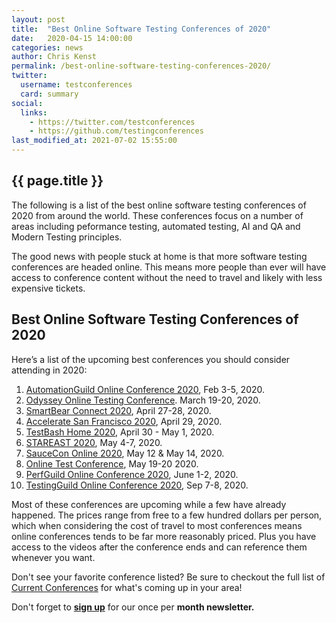 ```yaml
---
layout: post
title:  "Best Online Software Testing Conferences of 2020"
date:   2020-04-15 14:00:00
categories: news
author: Chris Kenst
permalink: /best-online-software-testing-conferences-2020/
twitter:
  username: testconferences
  card: summary
social:
  links:
    - https://twitter.com/testconferences
    - https://github.com/testingconferences
last_modified_at: 2021-07-02 15:55:00
---
```


## {{ page.title }}

The following is a list of the best online software testing conferences of 2020 from around the world. These conferences focus on a number of areas including peformance testing, automated testing, AI and QA and Modern Testing principles. 

The good news with people stuck at home is that more software testing conferences are headed online. This means more people than ever will have access to conference content without the need to travel and likely with less expensive tickets. 


## Best Online Software Testing Conferences of 2020
Here’s a list of the upcoming best conferences you should consider attending in 2020:

1. [AutomationGuild Online Conference 2020](https://guildconferences.com/conferences/automation-2020/?utm_source=testingconferences), Feb 3-5, 2020.
2. [Odyssey Online Testing Conference](https://odyssey.kobiton.com?utm_source=testingconferences). March 19-20, 2020.
3. [SmartBear Connect 2020](https://smartbear.com/connect/?utm_source=testingconferences), April 27-28, 2020.
4. [Accelerate San Francisco 2020](https://www.tricentis.com/accelerate/san-francisco/?utm_source=testingconferences), April 29, 2020.
5. [TestBash Home 2020](https://ti.to/mot/testbash-home-2020?source=testingconferences), April 30 - May 1, 2020.
6. [STAREAST 2020](https://stareast.techwell.com/?utm_source=testingconferences), May 4-7, 2020.
7. [SauceCon Online 2020](https://saucecon.com/?utm_source=testingconferences), May 12 & May 14, 2020.
8. [Online Test Conference](https://www.onlinetestconf.com/?utm_source=testingconferences), May 19-20 2020.
9. [PerfGuild Online Conference 2020](https://guildconferences.com/conferences/perfguild-2020/?utm_source=testingconferences), June 1-2, 2020.
10. [TestingGuild Online Conference 2020](https://guildconferences.com/conferences/testingguild-2020/?utm_source=testingconferences), Sep 7-8, 2020.


Most of these conferences are upcoming while a few have already happened. The prices range from free to a few hundred dollars per person, which when considering the cost of travel to most conferences means online conferences tends to be far more reasonably priced. Plus you have access to the videos after the conference ends and can reference them whenever you want.

Don't see your favorite conference listed? Be sure to checkout the full list of [Current Conferences](/) for what's coming up in your area!

Don't forget to **[sign up](http://eepurl.com/c4paYT)** for our once per **month newsletter.**